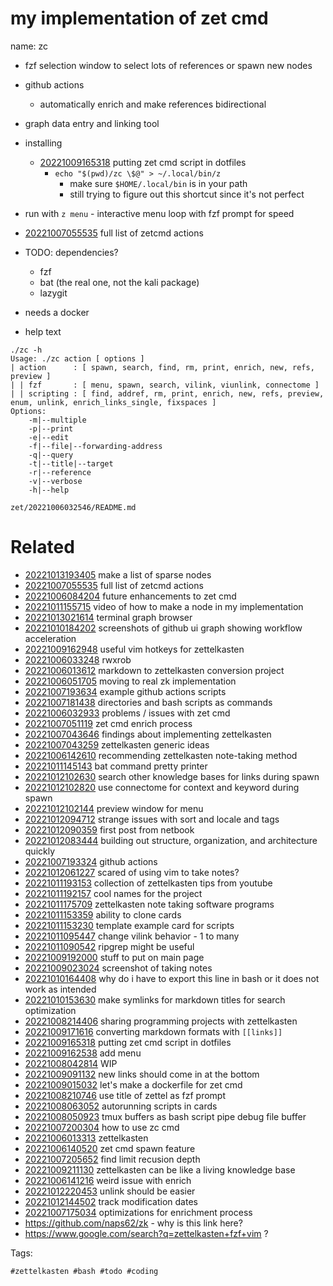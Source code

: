 # my implementation of zet cmd

name: zc
- fzf selection window to select lots of references or spawn new nodes
- github actions
  - automatically enrich and make references bidirectional
- graph data entry and linking tool
- installing
  - [20221009165318](/zet/20221009165318/README.md) putting zet cmd script in dotfiles
    - `echo "$(pwd)/zc \$@" > ~/.local/bin/z`
      - make sure `$HOME/.local/bin` is in your path
      - still trying to figure out this shortcut since it's not perfect
- run with `z menu` - interactive menu loop with fzf prompt for speed
- [20221007055535](/zet/20221007055535/README.md) full list of zetcmd actions

- TODO: dependencies?
  - fzf
  - bat (the real one, not the kali package)
  - lazygit
- needs a docker

- help text
```
./zc -h
Usage: ./zc action [ options ]
| action      : [ spawn, search, find, rm, print, enrich, new, refs, preview ]
| | fzf       : [ menu, spawn, search, vilink, viunlink, connectome ]
| | scripting : [ find, addref, rm, print, enrich, new, refs, preview, enum, unlink, enrich_links_single, fixspaces ]
Options:
    -m|--multiple
    -p|--print
    -e|--edit
    -f|--file|--forwarding-address
    -q|--query
    -t|--title|--target
    -r|--reference
    -v|--verbose
    -h|--help
```

` zet/20221006032546/README.md `

# Related

- [20221013193405](/zet/20221013193405/README.md) make a list of sparse nodes
- [20221007055535](/zet/20221007055535/README.md) full list of zetcmd actions
- [20221006084204](/zet/20221006084204/README.md) future enhancements to zet cmd
- [20221011155715](/zet/20221011155715/README.md) video of how to make a node in my implementation
- [20221013021614](/zet/20221013021614/README.md) terminal graph browser
- [20221010184202](/zet/20221010184202/README.md) screenshots of github ui graph showing workflow acceleration
- [20221009162948](/zet/20221009162948/README.md) useful vim hotkeys for zettelkasten
- [20221006033248](/zet/20221006033248/README.md) rwxrob
- [20221006013612](/zet/20221006013612/README.md) markdown to zettelkasten conversion project
- [20221006051705](/zet/20221006051705/README.md) moving to real zk implementation
- [20221007193634](/zet/20221007193634/README.md) example github actions scripts
- [20221007181438](/zet/20221007181438/README.md) directories and bash scripts as commands
- [20221006032933](/zet/20221006032933/README.md) problems / issues with zet cmd
- [20221007051119](/zet/20221007051119/README.md) zet cmd enrich process
- [20221007043646](/zet/20221007043646/README.md) findings about implementing zettelkasten
- [20221007043259](/zet/20221007043259/README.md) zettelkasten generic ideas
- [20221006142610](/zet/20221006142610/README.md) recommending zettelkasten note-taking method
- [20221011145143](/zet/20221011145143/README.md) bat command pretty printer
- [20221012102630](/zet/20221012102630/README.md) search other knowledge bases for links during spawn
- [20221012102820](/zet/20221012102820/README.md) use connectome for context and keyword during spawn
- [20221012102144](/zet/20221012102144/README.md) preview window for menu
- [20221012094712](/zet/20221012094712/README.md) strange issues with sort and locale and tags
- [20221012090359](/zet/20221012090359/README.md) first post from netbook
- [20221012083444](/zet/20221012083444/README.md) building out structure, organization, and architecture quickly
- [20221007193324](/zet/20221007193324/README.md) github actions
- [20221012061227](/zet/20221012061227/README.md) scared of using vim to take notes?
- [20221011193153](/zet/20221011193153/README.md) collection of zettelkasten tips from youtube
- [20221011192157](/zet/20221011192157/README.md) cool names for the project
- [20221011175709](/zet/20221011175709/README.md) zettelkasten note taking software programs
- [20221011153359](/zet/20221011153359/README.md) ability to clone cards
- [20221011153230](/zet/20221011153230/README.md) template example card for scripts
- [20221011095447](/zet/20221011095447/README.md) change vilink behavior - 1 to many
- [20221011090542](/zet/20221011090542/README.md) ripgrep might be useful
- [20221009192000](/zet/20221009192000/README.md) stuff to put on main page
- [20221009023024](/zet/20221009023024/README.md) screenshot of taking notes
- [20221010164408](/zet/20221010164408/README.md) why do i have to export this line in bash or it does not work as intended
- [20221010153630](/zet/20221010153630/README.md) make symlinks for markdown titles for search optimization
- [20221008214406](/zet/20221008214406/README.md) sharing programming projects with zettelkasten
- [20221009171616](/zet/20221009171616/README.md) converting markdown formats with `[[links]]`
- [20221009165318](/zet/20221009165318/README.md) putting zet cmd script in dotfiles
- [20221009162538](/zet/20221009162538/README.md) add menu
- [20221008042814](/zet/20221008042814/README.md) WIP
- [20221009091132](/zet/20221009091132/README.md) new links should come in at the bottom
- [20221009015032](/zet/20221009015032/README.md) let's make a dockerfile for zet cmd
- [20221008210746](/zet/20221008210746/README.md) use title of zettel as fzf prompt
- [20221008063052](/zet/20221008063052/README.md) autorunning scripts in cards
- [20221008050923](/zet/20221008050923/README.md) tmux buffers as bash script pipe debug file buffer
- [20221007200304](/zet/20221007200304/README.md) how to use zc cmd
- [20221006013313](/zet/20221006013313/README.md) zettelkasten
- [20221006140520](/zet/20221006140520/README.md) zet cmd spawn feature
- [20221007205652](/zet/20221007205652/README.md) find limit recusion depth
- [20221009211130](/zet/20221009211130/README.md) zettelkasten can be like a living knowledge base
- [20221006141216](/zet/20221006141216/README.md) weird issue with enrich
- [20221012220453](/zet/20221012220453/README.md) unlink should be easier
- [20221012144502](/zet/20221012144502/README.md) track modification dates
- [20221007175034](/zet/20221007175034/README.md) optimizations for enrichment process
- https://github.com/naps62/zk - why is this link here?
- https://www.google.com/search?q=zettelkasten+fzf+vim ?

Tags:

    #zettelkasten #bash #todo #coding 
